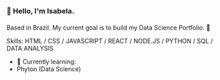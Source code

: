 ### :star2: Hello, I'm Isabela.
####  

Based in Brazil. 
My current goal is to build my Data Science Portfolio. :revolving_hearts:

Skills: 
HTML / CSS / JAVASCRIPT / REACT / NODE.JS / 
PYTHON / SQL / DATA ANALYSIS 

- 🌱 Currently learning:
- Phyton (Data Science)




